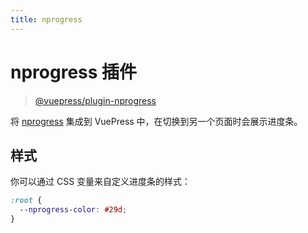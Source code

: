 ```yaml
---
title: nprogress
---
```


<!-- `# nprogress` 会被渲染成 `<h1 id="nprogress">` ，导致 id 和 nprogress 进度条冲突 （有点蠢） -->

<!-- 所以我们在 h1 标题后添加一个 '插件' 后缀，然后通过 title frontmatter 来设置页面标题 -->

# nprogress 插件

> [@vuepress/plugin-nprogress](https://www.npmjs.com/package/@vuepress/plugin-nprogress)

将 [nprogress](https://github.com/rstacruz/nprogress) 集成到 VuePress 中，在切换到另一个页面时会展示进度条。

## 样式

你可以通过 CSS 变量来自定义进度条的样式：

```css
:root {
  --nprogress-color: #29d;
}
```
